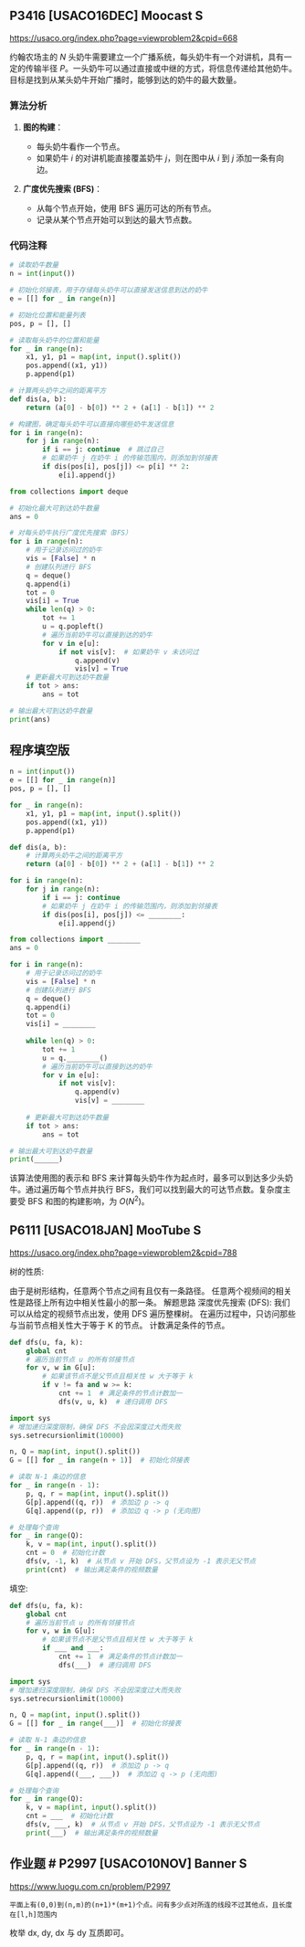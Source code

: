 ## P3416 [USACO16DEC] Moocast S

https://usaco.org/index.php?page=viewproblem2&cpid=668

约翰农场主的 $N$ 头奶牛需要建立一个广播系统，每头奶牛有一个对讲机，具有一定的传输半径 $P$。一头奶牛可以通过直接或中继的方式，将信息传递给其他奶牛。目标是找到从某头奶牛开始广播时，能够到达的奶牛的最大数量。

### 算法分析

1. **图的构建**：
   - 每头奶牛看作一个节点。
   - 如果奶牛 $i$ 的对讲机能直接覆盖奶牛 $j$，则在图中从 $i$ 到 $j$ 添加一条有向边。

2. **广度优先搜索 (BFS)**：
   - 从每个节点开始，使用 BFS 遍历可达的所有节点。
   - 记录从某个节点开始可以到达的最大节点数。

### 代码注释

```python
# 读取奶牛数量
n = int(input())

# 初始化邻接表，用于存储每头奶牛可以直接发送信息到达的奶牛
e = [[] for _ in range(n)]

# 初始化位置和能量列表
pos, p = [], []

# 读取每头奶牛的位置和能量
for _ in range(n):
    x1, y1, p1 = map(int, input().split())
    pos.append((x1, y1))
    p.append(p1)

# 计算两头奶牛之间的距离平方
def dis(a, b):
    return (a[0] - b[0]) ** 2 + (a[1] - b[1]) ** 2

# 构建图，确定每头奶牛可以直接向哪些奶牛发送信息
for i in range(n): 
    for j in range(n):
        if i == j: continue  # 跳过自己
        # 如果奶牛 j 在奶牛 i 的传输范围内，则添加到邻接表
        if dis(pos[i], pos[j]) <= p[i] ** 2:
            e[i].append(j)

from collections import deque

# 初始化最大可到达奶牛数量
ans = 0

# 对每头奶牛执行广度优先搜索（BFS）
for i in range(n):
    # 用于记录访问过的奶牛
    vis = [False] * n
    # 创建队列进行 BFS
    q = deque()
    q.append(i)
    tot = 0
    vis[i] = True
    while len(q) > 0:
        tot += 1
        u = q.popleft()
        # 遍历当前奶牛可以直接到达的奶牛
        for v in e[u]:
            if not vis[v]:  # 如果奶牛 v 未访问过
                q.append(v)
                vis[v] = True
    # 更新最大可到达奶牛数量
    if tot > ans:
        ans = tot

# 输出最大可到达奶牛数量
print(ans)
```

## 程序填空版

```python
n = int(input())
e = [[] for _ in range(n)]
pos, p = [], []

for _ in range(n):
    x1, y1, p1 = map(int, input().split())
    pos.append((x1, y1))
    p.append(p1)

def dis(a, b):
    # 计算两头奶牛之间的距离平方
    return (a[0] - b[0]) ** 2 + (a[1] - b[1]) ** 2

for i in range(n): 
    for j in range(n):
        if i == j: continue
        # 如果奶牛 j 在奶牛 i 的传输范围内，则添加到邻接表
        if dis(pos[i], pos[j]) <= ________:
            e[i].append(j)

from collections import ________
ans = 0

for i in range(n):
    # 用于记录访问过的奶牛
    vis = [False] * n
    # 创建队列进行 BFS
    q = deque()
    q.append(i)
    tot = 0
    vis[i] = ________
    
    while len(q) > 0:
        tot += 1
        u = q.________()
        # 遍历当前奶牛可以直接到达的奶牛
        for v in e[u]:
            if not vis[v]:
                q.append(v)
                vis[v] = ________
    
    # 更新最大可到达奶牛数量
    if tot > ans:
        ans = tot

# 输出最大可到达奶牛数量
print(______)
```

该算法使用图的表示和 BFS 来计算每头奶牛作为起点时，最多可以到达多少头奶牛。通过遍历每个节点并执行 BFS，我们可以找到最大的可达节点数。复杂度主要受 BFS 和图的构建影响，为 $O(N^2)$。

## P6111 [USACO18JAN] MooTube S

https://usaco.org/index.php?page=viewproblem2&cpid=788

树的性质:

由于是树形结构，任意两个节点之间有且仅有一条路径。
任意两个视频间的相关性是路径上所有边中相关性最小的那一条。
解题思路
深度优先搜索 (DFS):
我们可以从给定的视频节点出发，使用 DFS 遍历整棵树。
在遍历过程中，只访问那些与当前节点相关性大于等于  K 的节点。
计数满足条件的节点。

```python
def dfs(u, fa, k):
    global cnt
    # 遍历当前节点 u 的所有邻接节点
    for v, w in G[u]:
        # 如果该节点不是父节点且相关性 w 大于等于 k
        if v != fa and w >= k:
            cnt += 1  # 满足条件的节点计数加一
            dfs(v, u, k)  # 递归调用 DFS

import sys
# 增加递归深度限制，确保 DFS 不会因深度过大而失败
sys.setrecursionlimit(10000)

n, Q = map(int, input().split())
G = [[] for _ in range(n + 1)]  # 初始化邻接表

# 读取 N-1 条边的信息
for _ in range(n - 1):
    p, q, r = map(int, input().split())
    G[p].append((q, r))  # 添加边 p -> q
    G[q].append((p, r))  # 添加边 q -> p (无向图)

# 处理每个查询
for _ in range(Q):
    k, v = map(int, input().split())
    cnt = 0  # 初始化计数
    dfs(v, -1, k)  # 从节点 v 开始 DFS，父节点设为 -1 表示无父节点
    print(cnt)  # 输出满足条件的视频数量
```

填空:

```python
def dfs(u, fa, k):
    global cnt
    # 遍历当前节点 u 的所有邻接节点
    for v, w in G[u]:
        # 如果该节点不是父节点且相关性 w 大于等于 k
        if ___ and ___:
            cnt += 1  # 满足条件的节点计数加一
            dfs(___)  # 递归调用 DFS

import sys
# 增加递归深度限制，确保 DFS 不会因深度过大而失败
sys.setrecursionlimit(10000)

n, Q = map(int, input().split())
G = [[] for _ in range(___)]  # 初始化邻接表

# 读取 N-1 条边的信息
for _ in range(n - 1):
    p, q, r = map(int, input().split())
    G[p].append((q, r))  # 添加边 p -> q
    G[q].append((___, ___))  # 添加边 q -> p (无向图)

# 处理每个查询
for _ in range(Q):
    k, v = map(int, input().split())
    cnt = ___  # 初始化计数
    dfs(v, ___, k)  # 从节点 v 开始 DFS，父节点设为 -1 表示无父节点
    print(___)  # 输出满足条件的视频数量
```

## 作业题 # P2997 [USACO10NOV] Banner S

https://www.luogu.com.cn/problem/P2997

```
平面上有(0,0)到(n,m)的(n+1)*(m+1)个点。问有多少点对所连的线段不过其他点，且长度在[l,h]范围内
```

枚举 dx, dy, dx 与 dy 互质即可。

